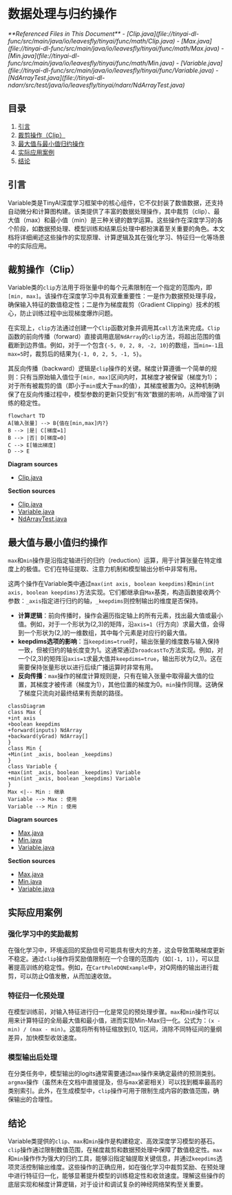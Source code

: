 # 数据处理与归约操作

<cite>
**Referenced Files in This Document**   
- [Clip.java](file://tinyai-dl-func/src/main/java/io/leavesfly/tinyai/func/math/Clip.java)
- [Max.java](file://tinyai-dl-func/src/main/java/io/leavesfly/tinyai/func/math/Max.java)
- [Min.java](file://tinyai-dl-func/src/main/java/io/leavesfly/tinyai/func/math/Min.java)
- [Variable.java](file://tinyai-dl-func/src/main/java/io/leavesfly/tinyai/func/Variable.java)
- [NdArrayTest.java](file://tinyai-dl-ndarr/src/test/java/io/leavesfly/tinyai/ndarr/NdArrayTest.java)
</cite>

## 目录
1. [引言](#引言)
2. [裁剪操作（Clip）](#裁剪操作clip)
3. [最大值与最小值归约操作](#最大值与最小值归约操作)
4. [实际应用案例](#实际应用案例)
5. [结论](#结论)

## 引言
Variable类是TinyAI深度学习框架中的核心组件，它不仅封装了数值数据，还支持自动微分和计算图构建。该类提供了丰富的数据处理操作，其中裁剪（clip）、最大值（max）和最小值（min）是三种关键的数学运算。这些操作在深度学习的各个阶段，如数据预处理、模型训练和结果后处理中都扮演着至关重要的角色。本文档将详细阐述这些操作的实现原理、计算逻辑及其在强化学习、特征归一化等场景中的实际应用。

## 裁剪操作（Clip）

Variable类的`clip`方法用于将张量中的每个元素限制在一个指定的范围内，即`[min, max]`。该操作在深度学习中具有双重重要性：一是作为数据预处理手段，确保输入特征的数值稳定性；二是作为梯度裁剪（Gradient Clipping）技术的核心，防止训练过程中出现梯度爆炸问题。

在实现上，`clip`方法通过创建一个`Clip`函数对象并调用其`call`方法来完成。`Clip`函数的前向传播（forward）直接调用底层`NdArray`的`clip`方法，将超出范围的值截断到边界值。例如，对于一个包含`{-5, 0, 2, 8, -2, 10}`的数组，当`min=-1`且`max=5`时，裁剪后的结果为`{-1, 0, 2, 5, -1, 5}`。

其反向传播（backward）逻辑是`clip`操作的关键。梯度计算遵循一个简单的规则：只有当原始输入值位于`[min, max]`区间内时，其梯度才被保留（梯度为1）；对于所有被裁剪的值（即小于`min`或大于`max`的值），其梯度被置为0。这种机制确保了在反向传播过程中，模型参数的更新只受到“有效”数据的影响，从而增强了训练的稳定性。

```mermaid
flowchart TD
A[输入张量] --> B{值在[min,max]内?}
B --> |是| C[梯度=1]
B --> |否| D[梯度=0]
C --> E[输出梯度]
D --> E
```

**Diagram sources**
- [Clip.java](file://tinyai-dl-func/src/main/java/io/leavesfly/tinyai/func/math/Clip.java#L42-L85)

**Section sources**
- [Clip.java](file://tinyai-dl-func/src/main/java/io/leavesfly/tinyai/func/math/Clip.java)
- [Variable.java](file://tinyai-dl-func/src/main/java/io/leavesfly/tinyai/func/Variable.java#L475-L484)
- [NdArrayTest.java](file://tinyai-dl-ndarr/src/test/java/io/leavesfly/tinyai/ndarr/NdArrayTest.java#L555-L568)

## 最大值与最小值归约操作

`max`和`min`操作是沿指定轴进行的归约（reduction）运算，用于计算张量在特定维度上的极值。它们在特征提取、注意力机制和模型输出分析中非常有用。

这两个操作在Variable类中通过`max(int axis, boolean keepdims)`和`min(int axis, boolean keepdims)`方法实现。它们都继承自`Max`基类，构造函数接收两个参数：`_axis`指定进行归约的轴，`_keepdims`则控制输出的维度是否保持。

- **计算逻辑**：前向传播时，操作会遍历指定轴上的所有元素，找出最大值或最小值。例如，对于一个形状为(2,3)的矩阵，沿`axis=1`（行方向）求最大值，会得到一个形状为(2,)的一维数组，其中每个元素是对应行的最大值。
- **keepdims选项的影响**：当`keepdims=true`时，输出张量的维度数与输入保持一致，但被归约的轴长度变为1。这通常通过`broadcastTo`方法实现。例如，对一个(2,3)的矩阵沿`axis=1`求最大值并`keepdims=true`，输出形状为(2,1)。这在需要保持张量形状以进行后续广播运算时非常有用。
- **反向传播**：`max`操作的梯度计算规则是，只有在输入张量中取得最大值的位置，其梯度才被传递（梯度为1），其他位置的梯度为0。`min`操作同理。这确保了梯度只流向对最终结果有贡献的路径。

```mermaid
classDiagram
class Max {
+int axis
+boolean keepdims
+forward(inputs) NdArray
+backward(yGrad) NdArray[]
}
class Min {
+Min(int _axis, boolean _keepdims)
}
class Variable {
+max(int _axis, boolean _keepdims) Variable
+min(int _axis, boolean _keepdims) Variable
}
Max <|-- Min : 继承
Variable --> Max : 使用
Variable --> Min : 使用
```

**Diagram sources**
- [Max.java](file://tinyai-dl-func/src/main/java/io/leavesfly/tinyai/func/math/Max.java)
- [Min.java](file://tinyai-dl-func/src/main/java/io/leavesfly/tinyai/func/math/Min.java)
- [Variable.java](file://tinyai-dl-func/src/main/java/io/leavesfly/tinyai/func/Variable.java)

**Section sources**
- [Max.java](file://tinyai-dl-func/src/main/java/io/leavesfly/tinyai/func/math/Max.java)
- [Min.java](file://tinyai-dl-func/src/main/java/io/leavesfly/tinyai/func/math/Min.java)
- [Variable.java](file://tinyai-dl-func/src/main/java/io/leavesfly/tinyai/func/Variable.java#L495-L512)

## 实际应用案例

### 强化学习中的奖励裁剪
在强化学习中，环境返回的奖励信号可能具有很大的方差，这会导致策略梯度更新不稳定。通过`clip`操作将奖励值限制在一个合理的范围内（如`[-1, 1]`），可以显著提高训练的稳定性。例如，在`CartPoleDQNExample`中，对Q网络的输出进行裁剪，可以防止Q值发散，从而加速收敛。

### 特征归一化预处理
在模型训练前，对输入特征进行归一化是常见的预处理步骤。`max`和`min`操作可以用来计算特征的全局最大值和最小值，进而实现Min-Max归一化。公式为：`(x - min) / (max - min)`。这能将所有特征缩放到[0, 1]区间，消除不同特征间的量纲差异，加快模型收敛速度。

### 模型输出后处理
在分类任务中，模型输出的logits通常需要通过`max`操作来确定最终的预测类别。`argmax`操作（虽然未在文档中直接提及，但与`max`紧密相关）可以找到概率最高的类别索引。此外，在生成模型中，`clip`操作可用于限制生成内容的数值范围，确保输出的合理性。

## 结论
Variable类提供的`clip`、`max`和`min`操作是构建稳定、高效深度学习模型的基石。`clip`操作通过限制数值范围，在梯度裁剪和数据预处理中保障了数值稳定性。`max`和`min`操作作为强大的归约工具，能够沿指定轴提取关键信息，并通过`keepdims`选项灵活控制输出维度。这些操作的正确应用，如在强化学习中裁剪奖励、在预处理中进行特征归一化，能够显著提升模型的训练稳定性和收敛速度。理解这些操作的底层实现和梯度计算逻辑，对于设计和调试复杂的神经网络架构至关重要。